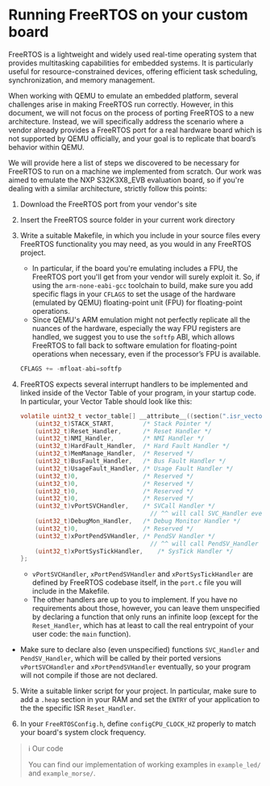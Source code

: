 # Running FreeRTOS on your custom board
FreeRTOS is a lightweight and widely used real-time operating system that provides multitasking capabilities for embedded systems. It is particularly useful for resource-constrained devices, offering efficient task scheduling, synchronization, and memory management.

When working with QEMU to emulate an embedded platform, several challenges arise in making FreeRTOS run correctly. However, in this document, we will not focus on the process of porting FreeRTOS to a new architecture. Instead, we will specifically address the scenario where a vendor already provides a FreeRTOS port for a real hardware board which is not supported by QEMU officially, and your goal is to replicate that board’s behavior within QEMU.

We will provide here a list of steps we discovered to be necessary for FreeRTOS to run on a machine we implemented from scratch. Our work was aimed to emulate the NXP S32K3X8_EVB evaluation board, so if you're dealing with a similar architecture, strictly follow this points:

1. Download the FreeRTOS port from your vendor's site
2. Insert the FreeRTOS source folder in your current work directory
3. Write a suitable Makefile, in which you include in your source files every FreeRTOS functionality you may need, as you would in any FreeRTOS project. 
    - In particular, if the board you're emulating includes a FPU, the FreeRTOS port you'll get from your vendor will surely exploit it. So, if using the `arm-none-eabi-gcc` toolchain to build, make sure you add specific flags in your `CFLAGS` to set the usage of the hardware (emulated by QEMU) floating-point unit (FPU) for floating-point operations. 
    - Since QEMU's ARM emulation might not perfectly replicate all the nuances of the hardware, especially the way FPU registers are handled, we suggest you to use the `softfp` ABI, which allows FreeRTOS to fall back to software emulation for floating-point operations when necessary, even if the processor’s FPU is available.
    ```c
    CFLAGS += -mfloat-abi=softfp
    ```
4. FreeRTOS expects several interrupt handlers to be implemented and linked inside of the Vector Table of your program, in your startup code. In particular, your Vector Table should look like this:

    ```c
    volatile uint32_t vector_table[] __attribute__((section(".isr_vector"))) = {
        (uint32_t)STACK_START,        /* Stack Pointer */
        (uint32_t)Reset_Handler,      /* Reset Handler */
        (uint32_t)NMI_Handler,        /* NMI Handler */
        (uint32_t)HardFault_Handler,  /* Hard Fault Handler */
        (uint32_t)MemManage_Handler,  /* Reserved */
        (uint32_t)BusFault_Handler,   /* Bus Fault Handler */
        (uint32_t)UsageFault_Handler, /* Usage Fault Handler */
        (uint32_t)0,                  /* Reserved */
        (uint32_t)0,                  /* Reserved */
        (uint32_t)0,                  /* Reserved */
        (uint32_t)0,                  /* Reserved */
        (uint32_t)vPortSVCHandler,    /* SVCall Handler */
                                        // ^^ will call SVC_Handler eventually!
        (uint32_t)DebugMon_Handler,   /* Debug Monitor Handler */
        (uint32_t)0,                  /* Reserved */
        (uint32_t)xPortPendSVHandler, /* PendSV Handler */
                                        // ^^ will call PendSV_Handler eventually!
        (uint32_t)xPortSysTickHandler,    /* SysTick Handler */
    };
    ```

    - `vPortSVCHandler`, `xPortPendSVHandler` and `xPortSysTickHandler` are defined by FreeRTOS codebase itself, in the `port.c` file you will include in the Makefile.
    - The other handlers are up to you to implement. If you have no requirements about those, however, you can leave them unspecified by declaring a function that only runs an infinite loop (except for the `Reset_Handler`, which has at least to call the real entrypoint of your user code: the `main` function).

- Make sure to declare also (even unspecified) functions `SVC_Handler` and `PendSV_Handler`, which will be called by their ported versions `vPortSVCHandler` and `xPortPendSVHandler` eventually, so your program will not compile if those are not declared.


5. Write a suitable linker script for your project. In particular, make sure to add a `.heap` section in your RAM and set the `ENTRY` of your application to the the specific ISR `Reset_Handler`.

6. In your `FreeRTOSConfig.h`, define `configCPU_CLOCK_HZ` properly to match your board's system clock frequency.

> ℹ️ Our code
> 
> You can find our implementation of working examples in `example_led/` and `example_morse/`.